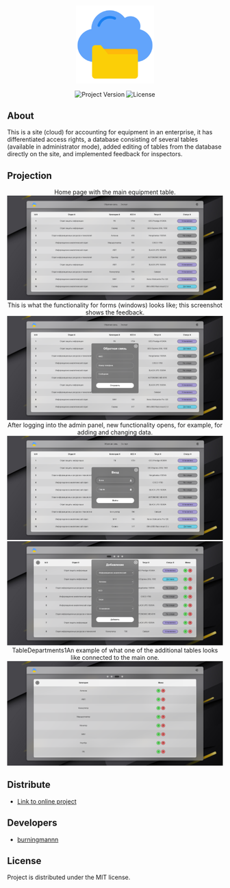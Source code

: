 <p align="center">
      <img src="img/logo.png" alt="Project Logo" width="181.5">
</p>

<p align="center">
   <img src="https://img.shields.io/badge/Version-v.2.0%20(Alpha)-teal" alt="Project Version">
   <img src="https://img.shields.io/badge/License-MIT-limegreen" alt="License">
</p>

## About

This is a site (cloud) for accounting for equipment in an enterprise, it has differentiated access rights, a database consisting of several tables (available in administrator mode), added editing of tables from the database directly on the site, and implemented feedback for inspectors.

## Projection
<p align="center">
      Home page with the main equipment table.
      <img src="readmeimg\1Main.png" alt="Home Page">
      This is what the functionality for forms (windows) looks like; this screenshot shows the feedback.
      <img src="readmeimg\2Feedback.png" alt="Feedback">
      After logging into the admin panel, new functionality opens, for example, for adding and changing data.
      <img src="readmeimg\3EntryAdmin.png" alt="Entry Adminpanel">
      <img src="readmeimg\4AddTechnic.png" alt="Add Technic">
      TableDepartments1An example of what one of the additional tables looks like connected to the main one.
      <img src="readmeimg\5TableDepartments.png" alt="Table Departments">
</p>

## Distribute

- [Link to online project](safeindustri.000webhostapp.com)

## Developers

- [burningmannn](github.com/burningmannn)

## License

Project is distributed under the MIT license.  